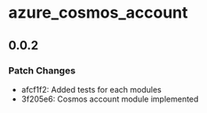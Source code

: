 # azure_cosmos_account

## 0.0.2

### Patch Changes

- afcf1f2: Added tests for each modules
- 3f205e6: Cosmos account module implemented
